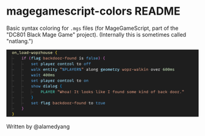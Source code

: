 # magegamescript-colors README

Basic syntax coloring for `.mgs` files (for MageGameScript, part of the "DC801 Black Mage Game" project). (Internally this is sometimes called "natlang.")

![Syntax color sample, using VSCode's "Dark+" theme](syntax-color-sample.png)

Written by @alamedyang
